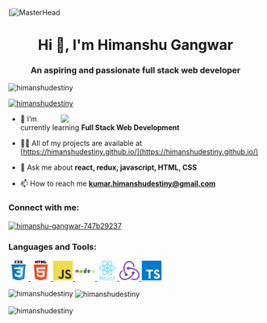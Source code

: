 [![MasterHead](https://1.bp.blogspot.com/-7A4WynwLsMw/XbBpCXG8fHI/AAAAAAAAMt4/uOa1bpLskYgrwGbllhSu2SDj_Mig8SXJQCLcBGAsYHQ/s1600/2000_600px.gif)
<h1 align="center">Hi 👋, I'm Himanshu Gangwar</h1>
<h3 align="center">An aspiring and passionate full stack web developer</h3>



<p align="left"> <img src="https://komarev.com/ghpvc/?username=himanshudestiny&label=Profile%20views&color=0e75b6&style=flat" alt="himanshudestiny" /> </p>

<p align="left"> <a href="https://github.com/ryo-ma/github-profile-trophy"><img src="https://github-profile-trophy.vercel.app/?username=himanshudestiny" alt="himanshudestiny" /></a> </p>

<img src="https://camo.githubusercontent.com/5ddf73ad3a205111cf8c686f687fc216c2946a75005718c8da5b837ad9de78c9/68747470733a2f2f7468756d62732e6766796361742e636f6d2f4576696c4e657874446576696c666973682d736d616c6c2e676966" width="400" align="right">

- 🌱 I’m currently learning **Full Stack Web Development**

- 👨‍💻 All of my projects are available at [https://himanshudestiny.github.io/](https://himanshudestiny.github.io/)

- 💬 Ask me about **react, redux, javascript, HTML, CSS**

- 📫 How to reach me **kumar.himanshudestiny@gmail.com**

<h3 align="left">Connect with me:</h3>
<p align="left">
<a href="https://linkedin.com/in/himanshu-gangwar-747b29237" target="blank"><img align="center" src="https://raw.githubusercontent.com/rahuldkjain/github-profile-readme-generator/master/src/images/icons/Social/linked-in-alt.svg" alt="himanshu-gangwar-747b29237" height="30" width="40" /></a>
</p>

<h3 align="left">Languages and Tools:</h3>
<p align="left"> <a href="https://www.w3schools.com/css/" target="_blank" rel="noreferrer"> <img src="https://raw.githubusercontent.com/devicons/devicon/master/icons/css3/css3-original-wordmark.svg" alt="css3" width="40" height="40"/> </a> <a href="https://www.w3.org/html/" target="_blank" rel="noreferrer"> <img src="https://raw.githubusercontent.com/devicons/devicon/master/icons/html5/html5-original-wordmark.svg" alt="html5" width="40" height="40"/> </a> <a href="https://developer.mozilla.org/en-US/docs/Web/JavaScript" target="_blank" rel="noreferrer"> <img src="https://raw.githubusercontent.com/devicons/devicon/master/icons/javascript/javascript-original.svg" alt="javascript" width="40" height="40"/> </a> <a href="https://nodejs.org" target="_blank" rel="noreferrer"> <img src="https://raw.githubusercontent.com/devicons/devicon/master/icons/nodejs/nodejs-original-wordmark.svg" alt="nodejs" width="40" height="40"/> </a> <a href="https://reactjs.org/" target="_blank" rel="noreferrer"> <img src="https://raw.githubusercontent.com/devicons/devicon/master/icons/react/react-original-wordmark.svg" alt="react" width="40" height="40"/> </a> <a href="https://redux.js.org" target="_blank" rel="noreferrer"> <img src="https://raw.githubusercontent.com/devicons/devicon/master/icons/redux/redux-original.svg" alt="redux" width="40" height="40"/> </a> <a href="https://www.typescriptlang.org/" target="_blank" rel="noreferrer"> <img src="https://raw.githubusercontent.com/devicons/devicon/master/icons/typescript/typescript-original.svg" alt="typescript" width="40" height="40"/> </a> </p>

<p><img align="left" src="https://github-readme-stats.vercel.app/api/top-langs?username=himanshudestiny&show_icons=true&locale=en&layout=compact" alt="himanshudestiny" /></p>

<p>&nbsp;<img align="center" src="https://github-readme-stats.vercel.app/api?username=himanshudestiny&show_icons=true&locale=en" alt="himanshudestiny" /></p>

<p><img align="center" src="https://github-readme-streak-stats.herokuapp.com/?user=himanshudestiny&" alt="himanshudestiny" /></p>

